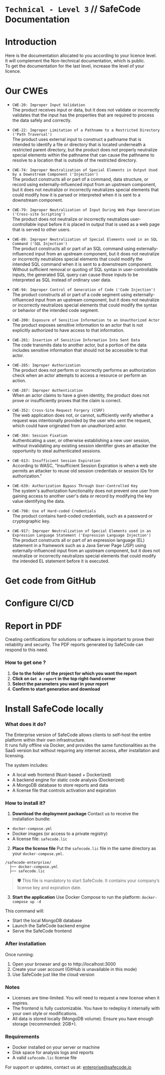 # `Technical - Level 3` // SafeCode Documentation

# Introduction
Here is the documentation allocated to you according to your licence level. It will complement the Non-technical documentation, which is public.<br>
To get the documentation for the last level, increase the level of your licence.

# Our CWEs
- `CWE-20: Improper Input Validation`<br>
The product receives input or data, but it does not validate or incorrectly validates that the input has the properties that are required to process the data safely and correctly.

- `CWE-22: Improper Limitation of a Pathname to a Restricted Directory ('Path Traversal')`<br>
The product uses external input to construct a pathname that is intended to identify a file or directory that is located underneath a restricted parent directory, but the product does not properly neutralize special elements within the pathname that can cause the pathname to resolve to a location that is outside of the restricted directory.

- `CWE-74: Improper Neutralization of Special Elements in Output Used by a Downstream Component ('Injection')`<br>
The product constructs all or part of a command, data structure, or record using externally-influenced input from an upstream component, but it does not neutralize or incorrectly neutralizes special elements that could modify how it is parsed or interpreted when it is sent to a downstream component.

- `CWE-79: Improper Neutralization of Input During Web Page Generation ('Cross-site Scripting')`<br>
The product does not neutralize or incorrectly neutralizes user-controllable input before it is placed in output that is used as a web page that is served to other users.

- `CWE-89: Improper Neutralization of Special Elements used in an SQL Command ('SQL Injection')`<br>
The product constructs all or part of an SQL command using externally-influenced input from an upstream component, but it does not neutralize or incorrectly neutralizes special elements that could modify the intended SQL command when it is sent to a downstream component. Without sufficient removal or quoting of SQL syntax in user-controllable inputs, the generated SQL query can cause those inputs to be interpreted as SQL instead of ordinary user data.

- `CWE-94: Improper Control of Generation of Code ('Code Injection')`<br>
The product constructs all or part of a code segment using externally-influenced input from an upstream component, but it does not neutralize or incorrectly neutralizes special elements that could modify the syntax or behavior of the intended code segment.

- `CWE-200: Exposure of Sensitive Information to an Unauthorized Actor`<br>
The product exposes sensitive information to an actor that is not explicitly authorized to have access to that information.

- `CWE-201: Insertion of Sensitive Information Into Sent Data`<br>
The code transmits data to another actor, but a portion of the data includes sensitive information that should not be accessible to that actor.

- `CWE-285: Improper Authorization`<br>
The product does not perform or incorrectly performs an authorization check when an actor attempts to access a resource or perform an action.

- `CWE-287: Improper Authentication`<br>
When an actor claims to have a given identity, the product does not prove or insufficiently proves that the claim is correct.

- `CWE-352: Cross-Site Request Forgery (CSRF)`<br>
The web application does not, or cannot, sufficiently verify whether a request was intentionally provided by the user who sent the request, which could have originated from an unauthorized actor.

- `CWE-384: Session Fixation`<br>
Authenticating a user, or otherwise establishing a new user session, without invalidating any existing session identifier gives an attacker the opportunity to steal authenticated sessions.

- `CWE-613: Insufficient Session Expiration`<br>
According to WASC, "Insufficient Session Expiration is when a web site permits an attacker to reuse old session credentials or session IDs for authorization."

- `CWE-639: Authorization Bypass Through User-Controlled Key`<br>
The system's authorization functionality does not prevent one user from gaining access to another user's data or record by modifying the key value identifying the data.

- `CWE-798: Use of Hard-coded Credentials`<br>
The product contains hard-coded credentials, such as a password or cryptographic key.

- `CWE-917: Improper Neutralization of Special Elements used in an Expression Language Statement ('Expression Language Injection')`<br>
The product constructs all or part of an expression language (EL) statement in a framework such as a Java Server Page (JSP) using externally-influenced input from an upstream component, but it does not neutralize or incorrectly neutralizes special elements that could modify the intended EL statement before it is executed.

# Get code from GitHub

# Configure CI/CD

# Report in PDF
Creating certifications for solutions or software is important to prove their reliability and security. The PDF reports generated by SafeCode can respond to this need.
### How to get one ?
1. **Go to the folder of the project for which you want the report**
2. **Click on `Get a report` in the top right-hand corner**
3. **Select the parameters you want in your report**
4. **Confirm to start generation and download**

# Install SafeCode locally
### What does it do?
The Enterprise version of SafeCode allows clients to self-host the entire platform within their own infrastructure.<br>
It runs fully offline via Docker, and provides the same functionalities as the SaaS version but without requiring any internet access, after installation and licensing.

The system includes:
- A local web frontend (Nuxt-based + Dockerized)
- A backend engine for static code analysis (Dockerized)
- A MongoDB database to store reports and data
- A license file that controls activation and expiration

### How to install it?
1. **Download the deployment package**
Contact us to receive the installation bundle:
- `docker-compose.yml`
- Docker images (or access to a private registry)
- A license file: `safecode.lic`

2. **Place the license file**
Put the `safecode.lic` file in the same directory as your `docker-compose.yml`.
```
/safecode-enterprise/
  ├── docker-compose.yml
  ├── safecode.lic
```
> 🛡️ This file is mandatory to start SafeCode. It contains your company’s license key and expiration date.

3. **Start the application**
Use Docker Compose to run the platform:
`docker-compose up -d`

This command will:
- Start the local MongoDB database
- Launch the SafeCode backend engine
- Serve the SafeCode frontend

### After installation
Once running:
1. Open your browser and go to http://localhost:3000
2. Create your user account (GitHub is unavailable in this mode)
3. Use SafeCode just like the cloud version

### Notes
- Licenses are time-limited. You will need to request a new license when it expires.
- The frontend is fully customizable. You have to redeploy it internally with your own style or modifications.
- All data is stored locally (MongoDB volume). Ensure you have enough storage (recommended: 2GB+).

### Requirements
- Docker installed on your server or machine
- Disk space for analysis logs and reports
- A valid `safecode.lic` license file

For support or updates, contact us at: enterprise@safecode.io
